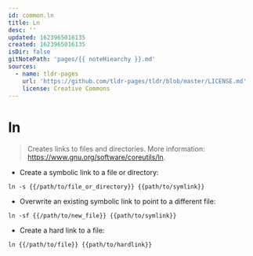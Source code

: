 ```yaml
---
id: common.ln
title: Ln
desc: ''
updated: 1623965016135
created: 1623965016135
isDir: false
gitNotePath: 'pages/{{ noteHiearchy }}.md'
sources:
  - name: tldr-pages
    url: 'https://github.com/tldr-pages/tldr/blob/master/LICENSE.md'
    license: Creative Commons
---
```

# ln

> Creates links to files and directories.
> More information: <https://www.gnu.org/software/coreutils/ln>.

- Create a symbolic link to a file or directory:

`ln -s {{/path/to/file_or_directory}} {{path/to/symlink}}`

- Overwrite an existing symbolic link to point to a different file:

`ln -sf {{/path/to/new_file}} {{path/to/symlink}}`

- Create a hard link to a file:

`ln {{/path/to/file}} {{path/to/hardlink}}`

